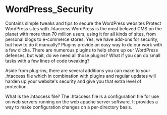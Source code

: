 # WordPress_Security
Contains simple tweaks and tips to secure the WordPress websites
Protect WordPress sites with .htaccess
WordPress is the most beloved CMS on the planet with more than 70 million users, using it for all kinds of sites, from personal blogs to e-commerce stores.
Yes, we have add-ons for security, but how to do it manually?
Plugins provide an easy way to do our work with a few clicks. There are numerous plugins to help shore up our WordPress defenses, but wait, do we need all those plugins? What if you can do small tasks with a few lines of code tweaking?

Aside from plug-ins, there are several additions you can make to your .htaccess file which in combination with plugins and regular updates will harden up your website's security and give you that extra level of protection.

What Is the .htaccess file?
The .htaccess file is a configuration file for use on web servers running on the web apache server software. It provides a way to make configuration changes on a per-directory basis.
